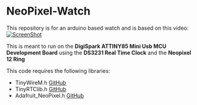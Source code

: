# NeoPixel-Watch
This repository is for an arduino based watch and is based on this video:
[![ScreenShot](https://raw.githubusercontent.com/powerpoint45/NeoPixel-Watch/master/video.png)](https://youtu.be/tTCyyzF9k3o)

This is meant to run on the **DigiSpark ATTINY85 Mini Usb MCU Development Board** using the **DS3231 Real Time Clock** and the **Neopixel 12 Ring**

This code requires the following libraries:
- TinyWireM.h [GitHub](https://github.com/adafruit/TinyWireM)
- TinyRTClib.h [GitHub](https://github.com/adafruit/TinyRTCLib)
- Adafruit_NeoPixel.h [GitHub](https://github.com/adafruit/Adafruit_NeoPixel)


